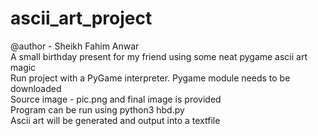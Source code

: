 # ascii_art_project  
@author - Sheikh Fahim Anwar  
A small birthday present for my friend using some neat pygame ascii art magic  
Run project with a PyGame interpreter. Pygame module needs to be downloaded  
Source image - pic.png and final image is provided  
Program can be run using python3 hbd.py  
Ascii art will be generated and output into a textfile
